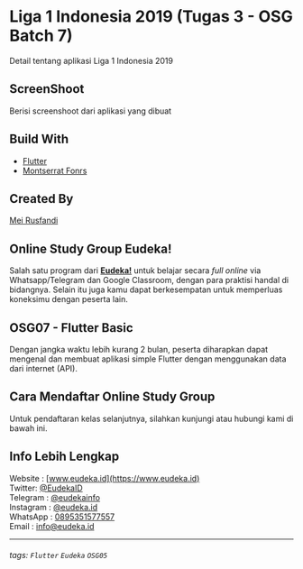 # Liga 1 Indonesia 2019 (Tugas 3 - OSG Batch 7)

Detail tentang aplikasi Liga 1 Indonesia 2019

## ScreenShoot

Berisi screenshoot dari aplikasi yang dibuat

## Build With
 - [Flutter](https://flutter.dev)
 - [Montserrat Fonrs](https://fonts.google.com/specimen/Montserrat?selection.family=Montserrat)
 
## Created By

 [Mei Rusfandi](https://meirusfandi.com)
 
 
## Online Study Group Eudeka!
Salah satu program dari [**Eudeka!**](https://www.eudeka.id) untuk belajar secara _full online_ via Whatsapp/Telegram dan Google Classroom, dengan para praktisi handal di bidangnya. Selain itu juga kamu dapat berkesempatan untuk memperluas koneksimu dengan peserta lain.

## OSG07 - Flutter Basic
Dengan jangka waktu lebih kurang 2 bulan, peserta diharapkan dapat mengenal dan membuat aplikasi simple Flutter dengan menggunakan data dari internet (API).

## Cara Mendaftar Online Study Group
Untuk pendaftaran kelas selanjutnya, silahkan kunjungi atau hubungi kami di bawah ini.

## Info Lebih Lengkap
Website : [www.eudeka.id](https://www.eudeka.id)  
Twitter: [@EudekaID](https://twitter.com/EudekaID)  
Telegram : [@eudekainfo](https://t.me/eudekainfo)  
Instagram : [@eudeka.id](https://instagram.com/eudeka.id)  
WhatsApp : [0895351577557](https://wa.me/62895351577557)  
Email : [info@eudeka.id](mailto:info@eudeka.id)  

---

###### tags: `Flutter` `Eudeka` `OSG05`

